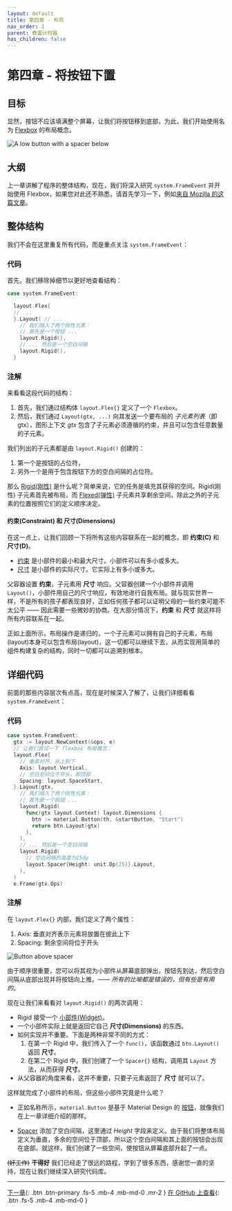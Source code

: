 ```yaml
---
layout: default
title: 第四章 - 布局
nav_order: 2
parent: 煮蛋计时器
has_children: false
---
```


# 第四章 - 将按钮下置

## 目标

显然，按钮不应该填满整个屏幕，让我们将按钮移到底部，为此，我们开始使用名为 [Flexbox](https://pkg.go.dev/gioui.org/layout#Flex) 的布局概念。

![A low button with a spacer below](04_button_low.png)

## 大纲

上一章讲解了程序的整体结构，现在，我们将深入研究 `system.FrameEvent` 并开始使用 Flexbox，如果您对此还不熟悉，请首先学习一下，例如[来自 Mozilla 的这篇文章](https://developer.mozilla.org/en-US/docs/Web/CSS/CSS_Flexible_Box_Layout/Basic_Concepts_of_Flexbox)。

## 整体结构

我们不会在这里重复所有代码，而是重点关注 `system.FrameEvent`：

### 代码

首先，我们移除掉细节以更好地查看结构：

```go
case system.FrameEvent:

  layout.Flex{
  // ...
  }.Layout( // ...
    // 我们插入了两个刚性元素：
    // 首先是一个按钮 ...
    layout.Rigid(),
    // ... 然后是一个空白间隔
    layout.Rigid(),
  }
```

### 注解

来看看这段代码的结构：

1. 首先，我们通过结构体 `layout.Flex{}` 定义了一个 `Flexbox`。
2. 然后，我们通过 `Layout(gtx, ...)` 向其发送一个要布局的 _子元素列表_（即gtx），图形上下文 _gtx_ 包含了子元素必须遵循的约束，并且可以包含任意数量的子元素。

我们列出的子元素都是由 `layout.Rigid()` 创建的：

1. 第一个是按钮的占位符，
2. 另外一个是用于包含按钮下方的空白间隔的占位符。

那么 [Rigid(刚性)](https://pkg.go.dev/gioui.org/layout?utm_source=gopls#Rigid) 是什么呢？简单来说，它的任务是填充其获得的空间。Rigid(刚性) 子元素首先被布局，而 [Flexed(弹性)](https://pkg.go.dev/gioui.org/layout?utm_source=gopls#Flexed) 子元素共享剩余空间，除此之外的子元素的位置按照它们的定义顺序决定。

#### 约束(Constraint) 和 尺寸(Dimensions)

在这一点上，让我们回顾一下将所有这些内容联系在一起的概念，即 **约束(C)** 和 **尺寸(D)**。

- [约束](https://pkg.go.dev/gioui.org/layout?utm_source=gopls#Constraints) 是小部件的最小和最大尺寸。小部件可以有多小或多大。
- [尺寸](https://pkg.go.dev/gioui.org/layout?utm_source=gopls#Dimensions) 是小部件的实际尺寸。它实际上有多小或多大。

父容器设置 **约束**，子元素用 **尺寸** 响应。父容器创建一个小部件并调用 `Layout()`，小部件用自己的尺寸响应，有效地进行自我布局。就与现实世界一样，不是所有的孩子都表现良好，正如任何孩子都可以证明父母的一些约束可能不太公平 —— 因此需要一些微妙的协商。在大部分情况下，**约束** 和 **尺寸** 就这样将所有内容联系在一起。

正如上面所示，布局操作是递归的，一个子元素可以拥有自己的子元素，布局(layout)本身可以包含布局(layout)，这一切都可以继续下去，从而实现用简单的组件构建复杂的结构，同时一切都可以追溯到根本。

## 详细代码

前面的那些内容层次有点高，现在是时候深入了解了，让我们详细看看 `system.FrameEvent`：

### 代码

```go
case system.FrameEvent:
  gtx := layout.NewContext(&ops, e)
  // 让我们尝试一下 flexbox 布局概念：
  layout.Flex{
    // 垂直对齐，从上到下
    Axis: layout.Vertical,
    // 空白空间位于开头，即顶部
    Spacing: layout.SpaceStart,
  }.Layout(gtx,
    // 我们插入了两个刚性元素：
    // 首先是一个按钮 ...
    layout.Rigid(
      func(gtx layout.Context) layout.Dimensions {
        btn := material.Button(th, &startButton, "Start")
        return btn.Layout(gtx)
      },
    ),
    // ... 然后是一个空白间隔
    layout.Rigid(
      // 空白间隔的高度为25dp
      layout.Spacer{Height: unit.Dp(25)}.Layout,
    ),
  )
  e.Frame(gtx.Ops)
```

### 注解

在 `layout.Flex{}` 内部，我们定义了两个属性：

1. Axis: 垂直对齐表示元素将放置在彼此上下
2. Spacing: 剩余空间将位于开头

![Button above spacer](04_button_above_spacer.jpg)

由于顺序很重要，您可以将其视为小部件从屏幕底部弹出，按钮先到达，然后空白间隔从底部出现并将按钮向上推。—— _所有的比喻都是错误的，但有些是有用的_。

现在让我们来看看对 `layout.Rigid()` 的两次调用：

- Rigid 接受一个 [小部件(Widget)](https://pkg.go.dev/gioui.org/layout?utm_source=gopls#Widget)。
- 一个小部件实际上就是返回它自己 **尺寸(Dimensions)** 的东西。
- 如何实现并不重要。下面是两种非常不同的方式：
  1. 在第一个 Rigid 中，我们传入了一个 `func()`，该函数通过 `btn.Layout()` 返回 **尺寸**。
  2. 在第二个 Rigid 中，我们创建了一个 `Spacer{}` 结构，调用其 `Layout` 方法，从而获得 **尺寸**。
- 从父容器的角度来看，这并不重要，只要子元素返回了 **尺寸** 就可以了。

这样就完成了小部件的布局，但这些小部件究竟是什么呢？

- 正如名称所示，`material.Button` 是基于 Material Design 的 [按钮](https://pkg.go.dev/gioui.org/widget/material?utm_source=gopls#Button)，就像我们在上一章详细介绍的那样。

- [Spacer](https://pkg.go.dev/gioui.org/layout#Spacer) 添加了空白间隔，这里通过 _Height_ 字段来定义。由于我们将整体布局定义为垂直，多余的空间位于顶部，所以这个空白间隔和其上面的按钮会出现在底部。就这样，我们创建了一些空间，使按钮从屏幕底部升起了一点。

~~(好工作)~~ **干得好**
我们已经走了很远的路程，学到了很多东西，感谢您一直的坚持，现在让我们继续深入研究代码库。

---

[下一章](05_button_low_refactored_zh.md){: .btn .btn-primary .fs-5 .mb-4 .mb-md-0 .mr-2 }
[在 GitHub 上查看](https://github.com/jonegil/gui-with-gio/tree/main/egg_timer){: .btn .fs-5 .mb-4 .mb-md-0 }

